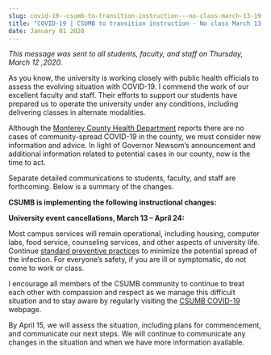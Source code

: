 ```yaml
---
slug: covid-19--csumb-to-transition-instruction---no-class-march-13-19
title: "COVID-19 | CSUMB to transition instruction - No class March 13-19"
date: January 01 2020
---
```


<p><i>This message was sent to all students, faculty, and staff on Thursday, March 12 ,2020.</i></p><p>As you know, the university is working closely with public health officials to assess the evolving situation with COVID-19. I commend the work of our excellent faculty and staff. Their efforts to support our students have prepared us to operate the university under any conditions, including delivering classes in alternate modalities.</p><p>Although the <a href="https://www.co.monterey.ca.us/government/departments-a-h/health/diseases/2019-novel-coronavirus-2019-ncov" target="_blank">Monterey County Health Department</a> reports there are no cases of community-spread COVID-19 in the county, we must consider new information and advice. In light of Governor Newsom’s announcement and additional information related to potential cases in our county, now is the time to act. </p><p>Separate detailed communications to students, faculty, and staff are forthcoming. Below is a summary of the changes.</p><p><b>CSUMB is implementing the following instructional changes:</b></p><p><strong>University event cancellations, March 13 – April 24:</strong></p><p>Most campus services will remain operational, including housing, computer labs, food service, counseling services, and other aspects of university life. Continue <a href="https://csumb.edu/health/flu-information">standard preventive practice</a>s to minimize the potential spread of the infection. For everyone’s safety, if you are ill or symptomatic, do not come to work or class.</p><p>I encourage all members of the CSUMB community to continue to treat each other with compassion and respect as we manage this difficult situation and to stay aware by regularly visiting the <a href="https://csumb.edu/health/coronavirus-information">CSUMB COVID-19</a> webpage.</p><p>By April 15, we will assess
the situation, including plans for commencement, and communicate our next
steps. We will continue to communicate any changes in the situation and when we
have more information available.</p>
